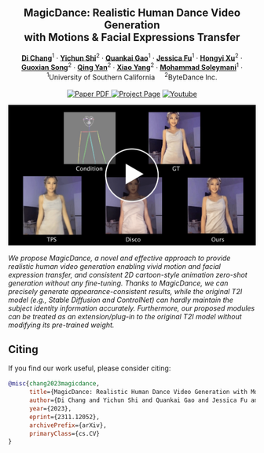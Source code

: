

<p align="center">

  <h2 align="center">MagicDance: Realistic Human Dance Video Generation<br>
  with Motions & Facial Expressions Transfer</h2>
  <p align="center">
    <a href="https://boese0601.github.io/"><strong>Di Chang</strong></a><sup>1</sup>
    ·  
    <a href="https://seasonsh.github.io/"><strong>Yichun Shi</strong></a><sup>2</sup>
    ·
    <a href="https://zerg-overmind.github.io/"><strong>Quankai Gao</strong></a><sup>1</sup>
    ·
    <a href="https://www.linkedin.com/in/jessica-fu-60a504254/"><strong>Jessica Fu</strong></a><sup>1</sup>
    ·
    <a href="https://hongyixu37.github.io/homepage/"><strong>Hongyi Xu</strong></a><sup>2</sup>
    ·
    <br><a href="https://guoxiansong.github.io/homepage/index.html"><strong>Guoxian Song</strong></a><sup>2</sup>
    ·  
    <a href="https://scholar.google.com/citations?user=0TIYjPAAAAAJ&hl=en"><strong>Qing Yan</strong></a><sup>2</sup>
    ·
    <a href="https://scholar.google.com/citations?user=_MAKSLkAAAAJ&hl=en"><strong>Xiao Yang</strong></a><sup>2</sup>
    ·
    <a href="https://www.ihp-lab.org/"><strong>Mohammad Soleymani</strong></a><sup>1</sup>
    ·
    <br>
    <sup>1</sup>University of Southern California &nbsp;&nbsp;&nbsp; <sup>2</sup>ByteDance Inc.
    <br>
    </br>
        <a href="https://arxiv.org/abs/2311.12052">
        <img src='https://img.shields.io/badge/arXiv-MagicDance-green' alt='Paper PDF'>
        </a>
        <a href='https://boese0601.github.io/magicdance/'>
        <img src='https://img.shields.io/badge/Project_Page-MagicDance-blue' alt='Project Page'></a>
        <a href='https://youtu.be/VPJe6TyrT-Y'>
        <img src='https://img.shields.io/badge/YouTube-MagicDance-rgb(255, 0, 0)' alt='Youtube'></a>
  </p>
    </p>
<div align="center">
  <a href="https://youtu.be/VPJe6TyrT-Y"><img src="./figures/video_play.png" alt="MagicDance: Realistic Human Dance Video Generation with Motions & Facial Expressions Transfer"></a>
</div>

*We propose MagicDance, a novel and effective approach to provide realistic human video generation enabling vivid motion and
facial expression transfer, and consistent 2D cartoon-style animation zero-shot generation without any fine-tuning. Thanks to MagicDance,
we can precisely generate appearance-consistent results, while the original T2I model (e.g., Stable Diffusion and ControlNet) can hardly
maintain the subject identity information accurately. Furthermore, our proposed modules can be treated as an extension/plug-in to the
original T2I model without modifying its pre-trained weight.*

<!-- *For avatar-centric video generation and animation, please also check our latest work <a href="">MagicAvatar</a>!* -->

 
## Citing
If you find our work useful, please consider citing:
```BibTeX
@misc{chang2023magicdance,
      title={MagicDance: Realistic Human Dance Video Generation with Motions & Facial Expressions Transfer}, 
      author={Di Chang and Yichun Shi and Quankai Gao and Jessica Fu and Hongyi Xu and Guoxian Song and Qing Yan and Xiao Yang and Mohammad Soleymani},
      year={2023},
      eprint={2311.12052},
      archivePrefix={arXiv},
      primaryClass={cs.CV}
}
```
